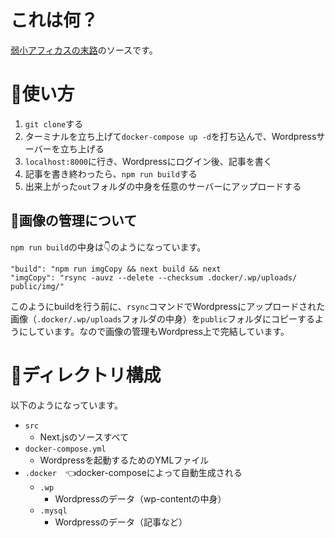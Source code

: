# これは何？
[弱小アフィカスの末路](https://maturo.penpen-dev.com/)のソースです。

# 📝使い方
1. `git clone`する
2. ターミナルを立ち上げて`docker-compose up -d`を打ち込んで、Wordpressサーバーを立ち上げる
3. `localhost:8000`に行き、Wordpressにログイン後、記事を書く
4. 記事を書き終わったら、`npm run build`する
5. 出来上がった`out`フォルダの中身を任意のサーバーにアップロードする


## 🍎画像の管理について
`npm run build`の中身は👇のようになっています。
```
"build": "npm run imgCopy && next build && next 
"imgCopy": "rsync -auvz --delete --checksum .docker/.wp/uploads/ public/img/"
```
このようにbuildを行う前に、`rsync`コマンドでWordpressにアップロードされた画像（`.docker/.wp/uploads`フォルダの中身）を`public`フォルダにコピーするようにしています。なので画像の管理もWordpress上で完結しています。

# 📁ディレクトリ構成
以下のようになっています。
- `src`
  - Next.jsのソースすべて
- `docker-compose.yml`
  - Wordpressを起動するためのYMLファイル
- `.docker`　👈docker-composeによって自動生成される
  - `.wp`
    - Wordpressのデータ（wp-contentの中身）
  - `.mysql`
    - Wordpressのデータ（記事など）
